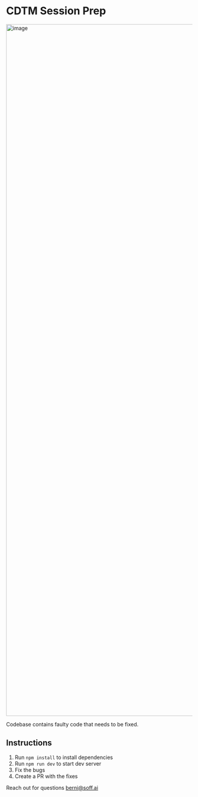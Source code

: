 # CDTM Session Prep

<img width="1865" alt="image" src="https://github.com/user-attachments/assets/0a805910-f70d-4a63-8818-de5f721c3b40">


Codebase contains faulty code that needs to be fixed.

## Instructions

1. Run `npm install` to install dependencies
2. Run `npm run dev` to start dev server
3. Fix the bugs
4. Create a PR with the fixes

Reach out for questions berni@soff.ai
